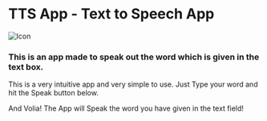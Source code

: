 # TTS App - Text to Speech App

![Icon](https://i.ibb.co/kKL6WTc/icon.png)

### This is an app made to speak out the word which is given in the text box. 

This is a very intuitive app and very simple to use. Just Type your word and hit the Speak button below.

And Volia! The App will Speak the word you have given in the text field!


